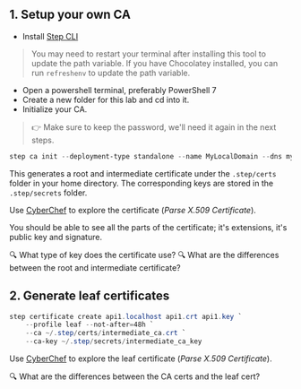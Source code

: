 ## 1. Setup your own CA
* Install [Step CLI](https://smallstep.com/docs/step-cli/installation/)
> You may need to restart your terminal after installing this tool to update the path variable. If you have Chocolatey installed, you can run `refreshenv` to update the path variable.

* Open a powershell terminal, preferably PowerShell 7
* Create a new folder for this lab and cd into it.
* Initialize your CA.

>  👉️ Make sure to keep the password, we'll need it again in the next steps.
```powershell
step ca init --deployment-type standalone --name MyLocalDomain --dns mycompany.local --address 127.0.0.1:443 --provisioner MyCompany 
```
This generates a root and intermediate certificate under the `.step/certs` folder in your home directory. The corresponding keys are stored in the `.step/secrets` folder.

Use [CyberChef](https://gchq.github.io/CyberChef/) to explore the certificate (_Parse X.509 Certificate_). 

You should be able to see all the parts of the certificate; it's extensions, it's public key and signature.

🔍️ What type of key does the certificate use?
🔍️ What are the differences between the root and intermediate certificate?

## 2. Generate leaf certificates

```powershell
step certificate create api1.localhost api1.crt api1.key `
    --profile leaf --not-after=48h `
    --ca ~/.step/certs/intermediate_ca.crt `
    --ca-key ~/.step/secrets/intermediate_ca_key
```

Use [CyberChef](https://gchq.github.io/CyberChef/) to explore the leaf certificate (_Parse X.509 Certificate_). 

🔍️ What are the differences between the CA certs and the leaf cert?

